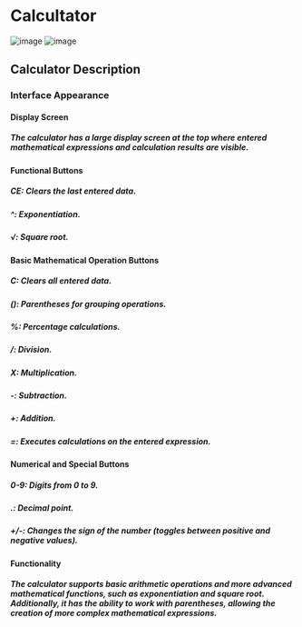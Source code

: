 # Calcultator 
![image](https://github.com/Patrykus9371/Android_Studio_Project/assets/59690880/48407a7d-c58d-4433-9625-427e362011b6)
![image](https://github.com/Patrykus9371/Android_Studio_Project/assets/59690880/04600106-dee7-48e4-b88a-207864a663c0)
## Calculator Description
### Interface Appearance
#### Display Screen
##### The calculator has a large display screen at the top where entered mathematical expressions and calculation results are visible. 
#### Functional Buttons
##### CE: Clears the last entered data.
##### ^: Exponentiation.
##### √: Square root.
#### Basic Mathematical Operation Buttons
##### C: Clears all entered data.
##### (): Parentheses for grouping operations.
##### %: Percentage calculations.
##### /: Division.
##### X: Multiplication.
##### -: Subtraction.
##### +: Addition.
##### =: Executes calculations on the entered expression.
#### Numerical and Special Buttons
##### 0-9: Digits from 0 to 9.
##### .: Decimal point.
##### +/-: Changes the sign of the number (toggles between positive and negative values).
#### Functionality
##### The calculator supports basic arithmetic operations and more advanced mathematical functions, such as exponentiation and square root. Additionally, it has the ability to work with parentheses, allowing the creation of more complex mathematical expressions.
